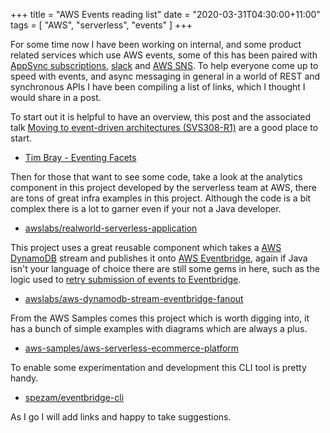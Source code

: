 +++
title = "AWS Events reading list"
date = "2020-03-31T04:30:00+11:00"
tags = [ "AWS", "serverless", "events" ]
+++

For some time now I have been working on internal, and some product related services which use AWS events, some of this has been paired with [AppSync subscriptions](https://docs.aws.amazon.com/appsync/latest/devguide/real-time-data.html), [slack](https://slack.com/) and [AWS SNS](https://aws.amazon.com/sns/). To help everyone come up to speed with events, and async messaging in general in a world of REST and synchronous APIs I have been compiling a list of links, which I thought I would share in a post.

To start out it is helpful to have an overview, this post and the associated talk [Moving to event-driven architectures (SVS308-R1)](https://www.youtube.com/watch?v=h46IquqjF3E) are a good place to start.

* [Tim Bray - Eventing Facets](https://www.tbray.org/ongoing/When/202x/2020/03/07/Eventing-Facets)

Then for those that want to see some code, take a look at the analytics component in this project developed by the serverless team at AWS, there are tons of great infra examples in this project. Although the code is a bit complex there is a lot to garner even if your not a Java developer.

* [awslabs/realworld-serverless-application](https://github.com/awslabs/realworld-serverless-application)

This project uses a great reusable component which takes a [AWS DynamoDB](https://aws.amazon.com/dynamodb) stream and publishes it onto [AWS Eventbridge](https://aws.amazon.com/eventbridge), again if Java isn't your language of choice there are still some gems in here, such as the logic used to [retry submission of events to Eventbridge](https://github.com/awslabs/aws-dynamodb-stream-eventbridge-fanout/blob/master/src/main/java/com/amazonaws/dynamodb/stream/fanout/publisher/EventBridgeRetryClient.java).

* [awslabs/aws-dynamodb-stream-eventbridge-fanout](https://github.com/awslabs/aws-dynamodb-stream-eventbridge-fanout)

From the AWS Samples comes this project which is worth digging into, it has a bunch of simple examples with diagrams which are always a plus.

* [aws-samples/aws-serverless-ecommerce-platform](https://github.com/aws-samples/aws-serverless-ecommerce-platform/tree/master/orders)

To enable some experimentation and development this CLI tool is pretty handy.

* [spezam/eventbridge-cli](https://github.com/spezam/eventbridge-cli)

As I go I will add links and happy to take suggestions.